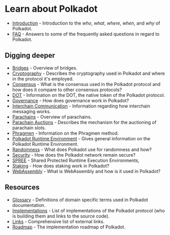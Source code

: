 # Learn about Polkadot

- [Introduction](./introduction.md) - Introduction to the _who_, _what_, _where_, _when_, and _why_ of Polkadot.
- [FAQ](./faq.md) - Answers to some of the frequently asked questions in regard to Polkadot.

## Digging deeper

- [Bridges](./bridges.md) - Overview of bridges.
- [Cryptography](./cryptography.md) - Describes the cryptography used in Polkadot and where in the protocol it's employed.
- [Consensus](./consensus.md) - What is the consensus used in the Polkadot protocol and how does it compare to other consensus protocols?
- [DOT](./DOT.md) - Information on the DOT, the native token of the Polkadot protocol.
- [Governance](./governance.md) - How does governance work in Polkadot?
- [Interchain Communication](./interchain.md) - Information regarding how interchain messaging works.
- [Parachains](./parachains.md) - Overview of parachains.
- [Parachain Auctions](./auction.md) - Describes the mechanism for the auctioning of parachain slots.
- [Phragmen](./phragmen.md) - Information on the Phragmen method.
- [Polkadot Runtime Environment](./PRE.md) - Gives general information on the Polkadot Runtime Environment.
- [Randomness](./randomness.md) - What does Polkadot use for randomness and how?
- [Security](./security.md) - How does the Polkadot network remain secure?
- [SPREE](./spree.md) - Shared Protected Runtime Execution Environments,
- [Staking](./staking.md) - How does staking work in Polkadot?
- [WebAssembly](./wasm.md) - What is WebAssembly and how is it used in Polkadot?

## Resources

- [Glossary](../../glossary.md) - Definitions of domain specific terms used in Polkadot documentation.
- [Implementations](./implementations.md) - List of implementations of the Polkadot protocol (who is building them and links to the source code).
- [Links](./relevant-links.md) - Comprehensive list of external links.
- [Roadmap](./roadmap.md) - The implementation roadmap of Polkadot.
